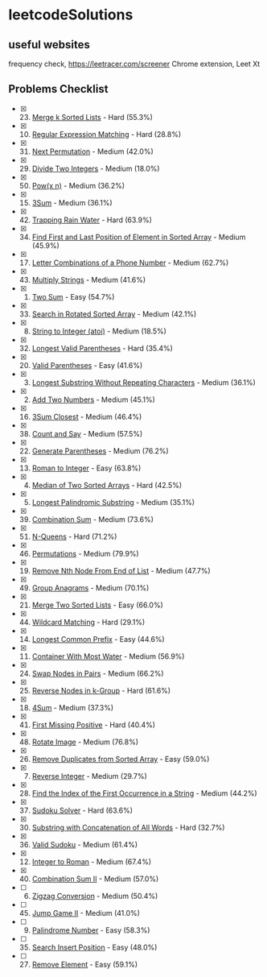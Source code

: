 # leetcodeSolutions

## useful websites
frequency check, https://leetracer.com/screener
Chrome extension, Leet Xt

## Problems Checklist
- [x] 23. [Merge k Sorted Lists](https://leetcode.com/problems/merge-k-sorted-lists/) - Hard (55.3%)
- [x] 10. [Regular Expression Matching](https://leetcode.com/problems/regular-expression-matching/) - Hard (28.8%)
- [x] 31. [Next Permutation](https://leetcode.com/problems/next-permutation/) - Medium (42.0%)
- [x] 29. [Divide Two Integers](https://leetcode.com/problems/divide-two-integers/) - Medium (18.0%)
- [x] 50. [Pow(x n)](https://leetcode.com/problems/powx-n/) - Medium (36.2%)
- [x] 15. [3Sum](https://leetcode.com/problems/3sum/) - Medium (36.1%)
- [x] 42. [Trapping Rain Water](https://leetcode.com/problems/trapping-rain-water/) - Hard (63.9%)
- [x] 34. [Find First and Last Position of Element in Sorted Array](https://leetcode.com/problems/find-first-and-last-position-of-element-in-sorted-array/) - Medium (45.9%)
- [x] 17. [Letter Combinations of a Phone Number](https://leetcode.com/problems/letter-combinations-of-a-phone-number/) - Medium (62.7%)
- [x] 43. [Multiply Strings](https://leetcode.com/problems/multiply-strings/) - Medium (41.6%)
- [x] 1. [Two Sum](https://leetcode.com/problems/two-sum/) - Easy (54.7%)
- [x] 33. [Search in Rotated Sorted Array](https://leetcode.com/problems/search-in-rotated-sorted-array/) - Medium (42.1%)
- [x] 8. [String to Integer (atoi)](https://leetcode.com/problems/string-to-integer-atoi/) - Medium (18.5%)
- [x] 32. [Longest Valid Parentheses](https://leetcode.com/problems/longest-valid-parentheses/) - Hard (35.4%)
- [x] 20. [Valid Parentheses](https://leetcode.com/problems/valid-parentheses/) - Easy (41.6%)
- [x] 3. [Longest Substring Without Repeating Characters](https://leetcode.com/problems/longest-substring-without-repeating-characters/) - Medium (36.1%)
- [x] 2. [Add Two Numbers](https://leetcode.com/problems/add-two-numbers/) - Medium (45.1%)
- [x] 16. [3Sum Closest](https://leetcode.com/problems/3sum-closest/) - Medium (46.4%)
- [x] 38. [Count and Say](https://leetcode.com/problems/count-and-say/) - Medium (57.5%)
- [x] 22. [Generate Parentheses](https://leetcode.com/problems/generate-parentheses/) - Medium (76.2%)
- [x] 13. [Roman to Integer](https://leetcode.com/problems/roman-to-integer/) - Easy (63.8%)
- [x] 4. [Median of Two Sorted Arrays](https://leetcode.com/problems/median-of-two-sorted-arrays/) - Hard (42.5%)
- [x] 5. [Longest Palindromic Substring](https://leetcode.com/problems/longest-palindromic-substring/) - Medium (35.1%)
- [x] 39. [Combination Sum](https://leetcode.com/problems/combination-sum/) - Medium (73.6%)
- [x] 51. [N-Queens](https://leetcode.com/problems/n-queens/) - Hard (71.2%)
- [x] 46. [Permutations](https://leetcode.com/problems/permutations/) - Medium (79.9%)
- [x] 19. [Remove Nth Node From End of List](https://leetcode.com/problems/remove-nth-node-from-end-of-list/) - Medium (47.7%)
- [x] 49. [Group Anagrams](https://leetcode.com/problems/group-anagrams/) - Medium (70.1%)
- [x] 21. [Merge Two Sorted Lists](https://leetcode.com/problems/merge-two-sorted-lists/) - Easy (66.0%)
- [x] 44. [Wildcard Matching](https://leetcode.com/problems/wildcard-matching/) - Hard (29.1%)
- [x] 14. [Longest Common Prefix](https://leetcode.com/problems/longest-common-prefix/) - Easy (44.6%)
- [x] 11. [Container With Most Water](https://leetcode.com/problems/container-with-most-water/) - Medium (56.9%)
- [x] 24. [Swap Nodes in Pairs](https://leetcode.com/problems/swap-nodes-in-pairs/) - Medium (66.2%)
- [x] 25. [Reverse Nodes in k-Group](https://leetcode.com/problems/reverse-nodes-in-k-group/) - Hard (61.6%)
- [x] 18. [4Sum](https://leetcode.com/problems/4sum/) - Medium (37.3%)
- [x] 41. [First Missing Positive](https://leetcode.com/problems/first-missing-positive/) - Hard (40.4%)
- [x] 48. [Rotate Image](https://leetcode.com/problems/rotate-image/) - Medium (76.8%)
- [x] 26. [Remove Duplicates from Sorted Array](https://leetcode.com/problems/remove-duplicates-from-sorted-array/) - Easy (59.0%)
- [x] 7. [Reverse Integer](https://leetcode.com/problems/reverse-integer/) - Medium (29.7%)
- [x] 28. [Find the Index of the First Occurrence in a String](https://leetcode.com/problems/find-the-index-of-the-first-occurrence-in-a-string/) - Medium (44.2%)
- [x] 37. [Sudoku Solver](https://leetcode.com/problems/sudoku-solver/) - Hard (63.6%)
- [x] 30. [Substring with Concatenation of All Words](https://leetcode.com/problems/substring-with-concatenation-of-all-words/) - Hard (32.7%)
- [x] 36. [Valid Sudoku](https://leetcode.com/problems/valid-sudoku/) - Medium (61.4%)
- [x] 12. [Integer to Roman](https://leetcode.com/problems/integer-to-roman/) - Medium (67.4%)
- [x] 40. [Combination Sum II](https://leetcode.com/problems/combination-sum-ii/) - Medium (57.0%)
- [ ] 6. [Zigzag Conversion](https://leetcode.com/problems/zigzag-conversion/) - Medium (50.4%)
- [ ] 45. [Jump Game II](https://leetcode.com/problems/jump-game-ii/) - Medium (41.0%)
- [ ] 9. [Palindrome Number](https://leetcode.com/problems/palindrome-number/) - Easy (58.3%)
- [ ] 35. [Search Insert Position](https://leetcode.com/problems/search-insert-position/) - Easy (48.0%)
- [ ] 27. [Remove Element](https://leetcode.com/problems/remove-element/) - Easy (59.1%)
